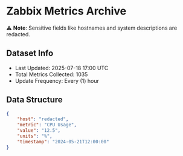 # Zabbix Metrics Archive

⚠️ **Note**: Sensitive fields like hostnames and system descriptions are redacted.

## Dataset Info
- Last Updated: 2025-07-18 17:00 UTC
- Total Metrics Collected: 1035
- Update Frequency: Every (1) hour

## Data Structure
```json
{
    "host": "redacted",
    "metric": "CPU Usage",
    "value": "12.5",
    "units": "%",
    "timestamp": "2024-05-21T12:00:00"
}
```
